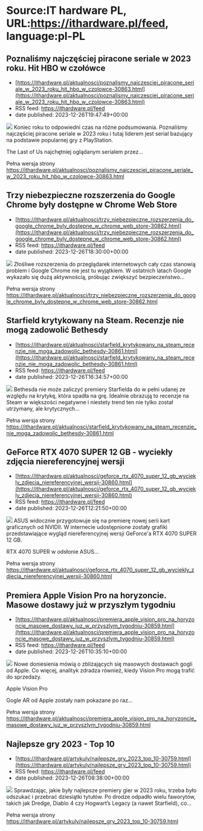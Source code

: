 # Source:IT hardware PL, URL:https://ithardware.pl/feed, language:pl-PL

## Poznaliśmy najczęściej piracone seriale w 2023 roku. Hit HBO w czołówce
 - [https://ithardware.pl/aktualnosci/poznalismy_najczesciej_piracone_seriale_w_2023_roku_hit_hbo_w_czolowce-30863.html](https://ithardware.pl/aktualnosci/poznalismy_najczesciej_piracone_seriale_w_2023_roku_hit_hbo_w_czolowce-30863.html)
 - RSS feed: https://ithardware.pl/feed
 - date published: 2023-12-26T19:47:49+00:00

<img src="https://ithardware.pl/artykuly/min/30863_1.jpg" />            Koniec roku to odpowiedni czas na r&oacute;żne podsumowania. Poznaliśmy najczęściej piracone seriale w 2023 roku i tutaj liderem jest serial bazujący na podstawie popularnej gry z PlayStation.

The Last of Us najchętniej oglądanym serialem przez...
            <p>Pełna wersja strony <a href="https://ithardware.pl/aktualnosci/poznalismy_najczesciej_piracone_seriale_w_2023_roku_hit_hbo_w_czolowce-30863.html">https://ithardware.pl/aktualnosci/poznalismy_najczesciej_piracone_seriale_w_2023_roku_hit_hbo_w_czolowce-30863.html</a></p>

## Trzy niebezpieczne rozszerzenia do Google Chrome były dostępne w Chrome Web Store
 - [https://ithardware.pl/aktualnosci/trzy_niebezpieczne_rozszerzenia_do_google_chrome_byly_dostepne_w_chrome_web_store-30862.html](https://ithardware.pl/aktualnosci/trzy_niebezpieczne_rozszerzenia_do_google_chrome_byly_dostepne_w_chrome_web_store-30862.html)
 - RSS feed: https://ithardware.pl/feed
 - date published: 2023-12-26T18:30:00+00:00

<img src="https://ithardware.pl/artykuly/min/30862_1.jpg" />            Złośliwe rozszerzenia do przeglądarek internetowych cały czas stanowią problem i Google Chrome nie jest tu wyjątkiem.&nbsp;W ostatnich latach&nbsp;Google wykazało&nbsp;się dużą aktywnością, pr&oacute;bując zwiększyć bezpieczeństwo...
            <p>Pełna wersja strony <a href="https://ithardware.pl/aktualnosci/trzy_niebezpieczne_rozszerzenia_do_google_chrome_byly_dostepne_w_chrome_web_store-30862.html">https://ithardware.pl/aktualnosci/trzy_niebezpieczne_rozszerzenia_do_google_chrome_byly_dostepne_w_chrome_web_store-30862.html</a></p>

## Starfield krytykowany na Steam. Recenzje nie mogą zadowolić Bethesdy
 - [https://ithardware.pl/aktualnosci/starfield_krytykowany_na_steam_recenzje_nie_moga_zadowolic_bethesdy-30861.html](https://ithardware.pl/aktualnosci/starfield_krytykowany_na_steam_recenzje_nie_moga_zadowolic_bethesdy-30861.html)
 - RSS feed: https://ithardware.pl/feed
 - date published: 2023-12-26T16:34:57+00:00

<img src="https://ithardware.pl/artykuly/min/30861_1.jpg" />            Bethesda nie może zaliczyć premiery Starfielda do w pełni udanej ze względu na krytykę, kt&oacute;ra spadła na grę. Idealnie obrazują to recenzje na Steam w większości negatywne i niestety trend ten nie tylko został utrzymany, ale krytycznych...
            <p>Pełna wersja strony <a href="https://ithardware.pl/aktualnosci/starfield_krytykowany_na_steam_recenzje_nie_moga_zadowolic_bethesdy-30861.html">https://ithardware.pl/aktualnosci/starfield_krytykowany_na_steam_recenzje_nie_moga_zadowolic_bethesdy-30861.html</a></p>

## GeForce RTX 4070 SUPER 12 GB - wyciekły zdjęcia niereferencyjnej wersji
 - [https://ithardware.pl/aktualnosci/geforce_rtx_4070_super_12_gb_wyciekly_zdjecia_niereferencyjnej_wersji-30860.html](https://ithardware.pl/aktualnosci/geforce_rtx_4070_super_12_gb_wyciekly_zdjecia_niereferencyjnej_wersji-30860.html)
 - RSS feed: https://ithardware.pl/feed
 - date published: 2023-12-26T12:21:50+00:00

<img src="https://ithardware.pl/artykuly/min/30860_1.jpg" />            ASUS widocznie przygotowuje się na premierę nowej serii kart graficznych od NVIDII. W internecie udostępnione zostały grafiki przedstawiające wygląd niereferencyjnej wersji GeForce'a RTX 4070 SUPER 12 GB.

RTX 4070 SUPER w odsłonie ASUS...
            <p>Pełna wersja strony <a href="https://ithardware.pl/aktualnosci/geforce_rtx_4070_super_12_gb_wyciekly_zdjecia_niereferencyjnej_wersji-30860.html">https://ithardware.pl/aktualnosci/geforce_rtx_4070_super_12_gb_wyciekly_zdjecia_niereferencyjnej_wersji-30860.html</a></p>

## Premiera Apple Vision Pro na horyzoncie. Masowe dostawy już w przyszłym tygodniu
 - [https://ithardware.pl/aktualnosci/premiera_apple_vision_pro_na_horyzoncie_masowe_dostawy_juz_w_przyszlym_tygodniu-30859.html](https://ithardware.pl/aktualnosci/premiera_apple_vision_pro_na_horyzoncie_masowe_dostawy_juz_w_przyszlym_tygodniu-30859.html)
 - RSS feed: https://ithardware.pl/feed
 - date published: 2023-12-26T10:35:10+00:00

<img src="https://ithardware.pl/artykuly/min/30859_1.jpg" />            Nowe doniesienia m&oacute;wią o zbliżających się masowych dostawach gogli od Apple. Co więcej, analityk zdradza r&oacute;wnież, kiedy Vision Pro mogą trafić do sprzedaży.

Apple Vision Pro

Gogle AR od Apple zostały nam pokazane po raz...
            <p>Pełna wersja strony <a href="https://ithardware.pl/aktualnosci/premiera_apple_vision_pro_na_horyzoncie_masowe_dostawy_juz_w_przyszlym_tygodniu-30859.html">https://ithardware.pl/aktualnosci/premiera_apple_vision_pro_na_horyzoncie_masowe_dostawy_juz_w_przyszlym_tygodniu-30859.html</a></p>

## Najlepsze gry 2023 - Top 10
 - [https://ithardware.pl/artykuly/najlepsze_gry_2023_top_10-30759.html](https://ithardware.pl/artykuly/najlepsze_gry_2023_top_10-30759.html)
 - RSS feed: https://ithardware.pl/feed
 - date published: 2023-12-26T08:38:00+00:00

<img src="https://ithardware.pl/artykuly/min/30759_1.jpg" />            Sprawdzając, jakie były najlepsze premiery gier w 2023 roku, trzeba było odszukać i przebrać dziesiątki tytuł&oacute;w. Po drodze odpadło wielu faworyt&oacute;w, takich jak Dredge, Diablo 4 czy Hogwart&rsquo;s Legacy (a nawet Starfield), co...
            <p>Pełna wersja strony <a href="https://ithardware.pl/artykuly/najlepsze_gry_2023_top_10-30759.html">https://ithardware.pl/artykuly/najlepsze_gry_2023_top_10-30759.html</a></p>

